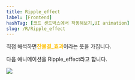 ```yaml
---
title: Ripple_effect
label: [Frontend]
hashTag: [코드 샌드박스에서 작동해보기,UI animation]
slug: /R/Ripple_effect
---
```

직접 해석하면<span style="color:#FFBF00; font-weight:bold;">잔물결_효과</span>이라는 뜻을 가집니다.

다음 애니메이션을 Ripple_effect라고 합니다.

<img src="https://user-images.githubusercontent.com/41575415/98444180-ae95ff00-2153-11eb-9836-1dfe4c620a21.png" />
